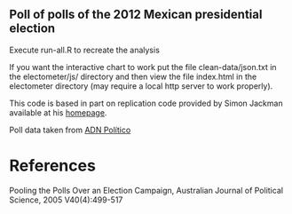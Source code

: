 Poll of polls of the 2012 Mexican presidential election
-------------------------------------------------------

Execute run-all.R to recreate the analysis

If you want the interactive chart to work put the file clean-data/json.txt in the electometer/js/ directory and then view the file index.html in the electometer directory  (may require a local http server to work properly).

This code is based in part on replication code provided by Simon Jackman available at his [homepage](http://jackman.stanford.edu/oz/).

Poll data taken from [ADN Político](http://www.adnpolitico.com/encuestas)


References
==========

Pooling the Polls Over an Election Campaign, Australian Journal of Political Science, 2005 V40(4):499-517
